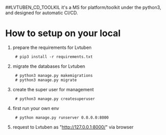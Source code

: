 ##LVTUBEN_CD_TOOLKIL
it's a MS for platform/toolkit under the python3, and designed for automatic CI/CD.

# How to setup on your local
1. prepare the requirements for Lvtuben

        # pip3 install -r requirements.txt  
2. migrate the databases for Lvtuben

        # python3 manage.py makemigrations
        # python3 manage.py migrate
                
3. create the super user for management

        # python3 manage.py createsuperuser
        
4. first run your own env

        # python manage.py runserver 0.0.0.0:8000
        
5. request to Lvtuben as "http://127.0.0.1:8000/" via browser


